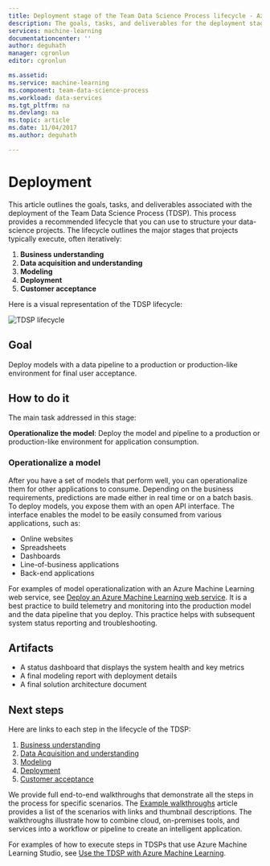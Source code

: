 ```yaml
---
title: Deployment stage of the Team Data Science Process lifecycle - Azure | Microsoft Docs
description: The goals, tasks, and deliverables for the deployment stage of your data-science projects
services: machine-learning
documentationcenter: ''
author: deguhath
manager: cgronlun
editor: cgronlun

ms.assetid: 
ms.service: machine-learning
ms.component: team-data-science-process
ms.workload: data-services
ms.tgt_pltfrm: na
ms.devlang: na
ms.topic: article
ms.date: 11/04/2017
ms.author: deguhath

---
```

# Deployment

This article outlines the goals, tasks, and deliverables associated with the deployment of the Team Data Science Process (TDSP). This process provides a recommended lifecycle that you can use to structure your data-science projects. The lifecycle outlines the major stages that projects typically execute, often iteratively:

   1. **Business understanding**
   2. **Data acquisition and understanding**
   3. **Modeling**
   4. **Deployment**
   5. **Customer acceptance**

Here is a visual representation of the TDSP lifecycle: 

![TDSP lifecycle](./media/lifecycle/tdsp-lifecycle2.png) 


## Goal
Deploy models with a data pipeline to a production or production-like environment for final user acceptance. 

## How to do it
The main task addressed in this stage:

**Operationalize the model**: Deploy the model and pipeline to a production or production-like environment for application consumption.

### Operationalize a model
After you have a set of models that perform well, you can operationalize them for other applications to consume. Depending on the business requirements, predictions are made either in real time or on a batch basis. To deploy models, you expose them with an open API interface. The interface enables the model to be easily consumed from various applications, such as:

   * Online websites
   * Spreadsheets 
   * Dashboards
   * Line-of-business applications 
   * Back-end applications 

For examples of model operationalization with an Azure Machine Learning web service, see [Deploy an Azure Machine Learning web service](../studio/publish-a-machine-learning-web-service.md). It is a best practice to build telemetry and monitoring into the production model and the data pipeline that you deploy. This practice helps with subsequent system status reporting and troubleshooting.  

## Artifacts

* A status dashboard that displays the system health and key metrics
* A final modeling report with deployment details
* A final solution architecture document


## Next steps

Here are links to each step in the lifecycle of the TDSP:

   1. [Business understanding](lifecycle-business-understanding.md)
   2. [Data Acquisition and understanding](lifecycle-data.md)
   3. [Modeling](lifecycle-modeling.md)
   4. [Deployment](lifecycle-deployment.md)
   5. [Customer acceptance](lifecycle-acceptance.md)

We provide full end-to-end walkthroughs that demonstrate all the steps in the process for specific scenarios. The [Example walkthroughs](walkthroughs.md) article provides a list of the scenarios with links and thumbnail descriptions. The walkthroughs illustrate how to combine cloud, on-premises tools, and services into a workflow or pipeline to create an intelligent application. 

For examples of how to execute steps in TDSPs that use Azure Machine Learning Studio, see [Use the TDSP with Azure Machine Learning](http://aka.ms/datascienceprocess).
